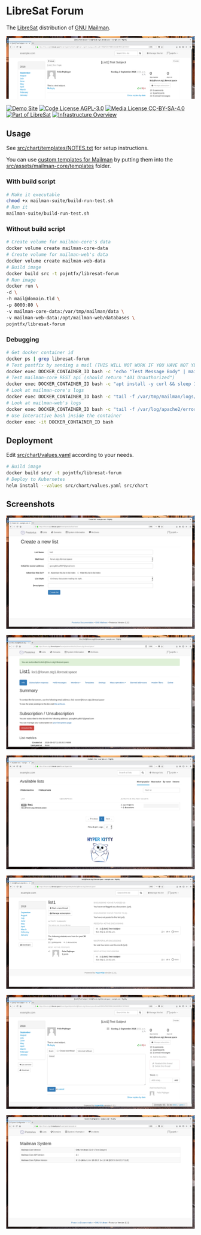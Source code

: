 # LibreSat Forum

The [LibreSat](https://libresat.space/) distribution of [GNU Mailman](http://www.list.org/).

![Home Page Banner](screenshots/banner.png)

[![Demo Site](https://img.shields.io/badge/Demo%20Site-forum.libresat.space-blue.svg)](https://forum.libresat.space/forum)
[![Code License AGPL-3.0](https://img.shields.io/badge/Code%20License-AGPL--3.0-brightgreen.svg)](https://www.gnu.org/licenses/agpl-3.0.en.html)
[![Media License CC-BY-SA-4.0](https://img.shields.io/badge/Media%20License-CC--BY--SA--4.0-brightgreen.svg)](https://creativecommons.org/licenses/by-sa/4.0/)
[![Part of LibreSat](https://img.shields.io/badge/Part%20Of-LibreSat-blue.svg)](https://gitlab.com/libresat/libresat)
[![Infrastructure Overview](https://img.shields.io/badge/Support-Infrastructure%20Overview-blue.svg)](https://libresat.space/docs/infrastructure)

## Usage

See [src/chart/templates/NOTES.txt](src/chart/templates/NOTES.txt) for setup instructions.

You can use [custom templates for Mailman](http://docs.mailman3.org/en/latest/config-core.html#configure-templates) by putting them into the [src/assets/mailman-core/templates](src/assets/mailman-core/templates) folder.

### With build script

```bash
# Make it executable
chmod +x mailman-suite/build-run-test.sh
# Run it
mailman-suite/build-run-test.sh
```

### Without build script

```bash
# Create volume for mailman-core's data
docker volume create mailman-core-data
# Create volume for mailman-web's data
docker volume create mailman-web-data
# Build image
docker build src -t pojntfx/libresat-forum
# Run image
docker run \
-d \
-h mail@domain.tld \
-p 8000:80 \
-v mailman-core-data:/var/tmp/mailman/data \
-v mailman-web-data:/opt/mailman-web/databases \
pojntfx/libresat-forum
```

### Debugging

```bash
# Get docker container id
docker ps | grep libresat-forum
# Test postfix by sending a mail (THIS WILL NOT WORK IF YOU HAVE NOT YET SET UP DOMAIN AS DESCRIBED IN NOTES.txt!)
docker exec DOCKER_CONTAINER_ID bash -c 'echo "Test Message Body" | mail -s "Test Message Subject" user@domain.tld'
# Test mailman-core REST api (should return "401 Unauthorized")
docker exec DOCKER_CONTAINER_ID bash -c "apt install -y curl && sleep 15 && curl http://localhost:8001/3.1 && apt remove curl"
# Look at mailman-core's logs
docker exec DOCKER_CONTAINER_ID bash -c "tail -f /var/tmp/mailman/logs/mailman.log" # When you sign up and verify using hyperkitty/postorius, the REST actions will show up here
# Look at mailman-web's logs
docker exec DOCKER_CONTAINER_ID bash -c "tail -f /var/log/apache2/error.log" # mailman-web's wsgi server logs here
# Use interactive bash inside the container
docker exec -it DOCKER_CONTAINER_ID bash
```

## Deployment

Edit [src/chart/values.yaml](src/chart/values.yaml) according to your needs.

```bash
# Build image
docker build src/ -t pojntfx/libresat-forum
# Deploy to Kubernetes
helm install --values src/chart/values.yaml src/chart
```

## Screenshots

![List Creator](screenshots/create-list.png)

![List Overview](screenshots/list-overview.png)

![HyperKitty Overview](screenshots/hyperkitty-overview.png)

![Subject Overview](screenshots/subject-overview.png)

![Example Post](screenshots/post.png)

![System Information](screenshots/system-info.png)
